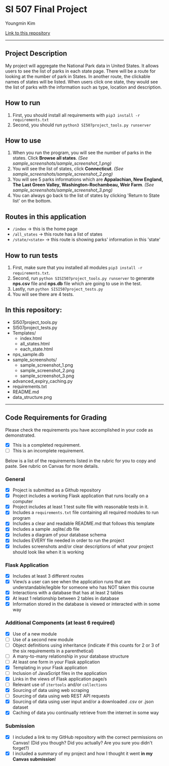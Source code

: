 # SI 507 Final Project

Youngmin Kim

[Link to this repository](https://github.com/graphicsmini/507_project_final)

---

## Project Description

My project will aggregate the National Park data in United States. It allows users to see the list of parks in each state page. There will be a route for looking at the number of park in States. In another route, the clickable names of states will be listed. When users click one state, they would see the list of parks with the information such as type, location and description.

## How to run

1. First, you should install all requirements with `pip3 install -r requirements.txt`
2. Second, you should run `python3 SI507project_tools.py runserver`


## How to use

1. When you run the program, you will see the number of parks in the states. Click **Browse all states**. *(See sample_screenshots/sample_screenshot_1.png)*
2. You will see the list of states, click **Connecticut**. *(See sample_screenshots/sample_screenshot_2.png)*
3. You will see 5 parks informations which are **Appalachian, New England, The Last Green Valley, Washington-Rochambeau, Weir Farm**. *(See sample_screenshots/sample_screenshot_3.png)*
4. You can always go back to the list of states by clicking 'Return to State list' on the bottom.


## Routes in this application
- `/index` -> this is the home page
- `/all_states` -> this route has a list of states
- `/state/<state>` -> this route is showing parks' information in this 'state'


## How to run tests
1. First, make sure that you installed all modules `pip3 install -r requirements.txt`.
2. Second, run `python SISI507project_tools.py runserver` to generate **nps.csv** file and **nps.db** file which are going to use in the test. 
3. Lastly, run `python SISI507project_tests.py` 
4. You will see there are 4 tests.


## In this repository:
- SI507project_tools.py
- SI507project_tests.py
- Templates/
  - index.html
  - all_states.html
  - each_state.html
- nps_sample.db
- sample_screenshots/
  - sample_screenshot_1.png
  - sample_screenshot_2.png
  - sample_screenshot_3.png
- advanced_expiry_caching.py
- requirements.txt
- README.md
- data_structure.png


---
## Code Requirements for Grading
Please check the requirements you have accomplished in your code as demonstrated.
- [x] This is a completed requirement.
- [ ] This is an incomplete requirement.

Below is a list of the requirements listed in the rubric for you to copy and paste.  See rubric on Canvas for more details.

### General
- [x] Project is submitted as a Github repository
- [x] Project includes a working Flask application that runs locally on a computer
- [x] Project includes at least 1 test suite file with reasonable tests in it.
- [x] Includes a `requirements.txt` file containing all required modules to run program
- [x] Includes a clear and readable README.md that follows this template
- [x] Includes a sample .sqlite/.db file
- [x] Includes a diagram of your database schema
- [x] Includes EVERY file needed in order to run the project
- [x] Includes screenshots and/or clear descriptions of what your project should look like when it is working

### Flask Application
- [x] Includes at least 3 different routes
- [x] View/s a user can see when the application runs that are understandable/legible for someone who has NOT taken this course
- [x] Interactions with a database that has at least 2 tables
- [x] At least 1 relationship between 2 tables in database
- [x] Information stored in the database is viewed or interacted with in some way

### Additional Components (at least 6 required)
- [x] Use of a new module
- [ ] Use of a second new module
- [ ] Object definitions using inheritance (indicate if this counts for 2 or 3 of the six requirements in a parenthetical)
- [ ] A many-to-many relationship in your database structure
- [ ] At least one form in your Flask application
- [x] Templating in your Flask application
- [ ] Inclusion of JavaScript files in the application
- [x] Links in the views of Flask application page/s
- [ ] Relevant use of `itertools` and/or `collections`
- [x] Sourcing of data using web scraping
- [ ] Sourcing of data using web REST API requests
- [x] Sourcing of data using user input and/or a downloaded .csv or .json dataset
- [x] Caching of data you continually retrieve from the internet in some way

### Submission
- [x] I included a link to my GitHub repository with the correct permissions on Canvas! (Did you though? Did you actually? Are you sure you didn't forget?)
- [x] I included a summary of my project and how I thought it went **in my Canvas submission**!
